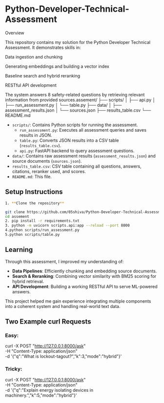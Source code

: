 # Python-Developer-Technical-Assessment
Overview

This repository contains my solution for the Python Developer Technical Assessment. It demonstrates skills in:

Data ingestion and chunking

Generating embeddings and building a vector index

Baseline search and hybrid reranking

RESTful API development

The system answers 8 safety-related questions by retrieving relevant information from provided sources.assement/
├── scripts/
│ ├── api.py
│ ├── run_assessment.py
│ └── table.py
├── data/
│ ├── assessment_results.json
│ └── sources.json
├── results_table.csv
└── README.md

- `scripts/`: Contains Python scripts for running the assessment.
  - `run_assessment.py`: Executes all assessment queries and saves results in JSON.
  - `table.py`: Converts JSON results into a CSV table (`results_table.csv`).
  - `api.py`: FastAPI backend to query assessment questions.
- `data/`: Contains raw assessment results (`assessment_results.json`) and source documents (`sources.json`).
- `results_table.csv`: CSV table containing all questions, answers, citations, reranker used, and scores.
- `README.md`: This file.

## Setup Instructions 
```bash
1. **Clone the repository**  

git clone https://github.com/05shiva/Python-Developer-Technical-Assessment.git
cd assement
2. pip install -r requirements.txt
3. python -m uvicorn scripts.api:app --reload --port 8000
4.python scripts/run_assessment.py
5.python scripts/table.py
```
## Learning 


Through this assessment, I improved my understanding of:

- **Data Pipelines**: Efficiently chunking and embedding source documents.
- **Search & Reranking**: Combining vector similarity with BM25 scoring for hybrid retrieval.
- **API Development**: Building a working RESTful API to serve ML-powered answers.

This project helped me gain experience integrating multiple components into a coherent system and handling real-world text data.
## Two Example curl Requests
### Easy:
curl -X POST "http://127.0.0.1:8000/ask" \
-H "Content-Type: application/json" \
-d '{"q":"What is lockout-tagout?","k":3,"mode":"hybrid"}'
### Tricky:
curl -X POST "http://127.0.0.1:8000/ask" \
-H "Content-Type: application/json" \
-d '{"q":"Explain energy isolating devices in machinery.","k":5,"mode":"hybrid"}'
